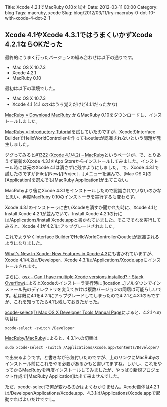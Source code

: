 Title: Xcode 4.2.1でMacRuby 0.10を試す
Date: 2012-03-11 00:00
Category: blog
Tags: macruby, xcode
Slug: blog/2012/03/11/try-macruby-0-dot-10-with-xcode-4-dot-2-1

## Xcode 4.1やXcode 4.3.1ではうまくいかずXcode 4.2.1ならOKだった
最終的にうまく行ったバージョンの組み合わせは以下の通りです。

* Mac OS X 10.7.3
* Xcode 4.2.1
* MacRuby 0.10

最初は以下の環境でした。

* Mac OS X 10.7.3
* Xcode 4.1 (4.1.xのxはうろ覚えだけど4.1.1だったかな)

[MacRuby » Download MacRuby](http://www.macruby.org/downloads.html)
からMacRuby 0.10をダウンロードし、インストールしました。

[MacRuby » Introductory Tutorial](http://www.macruby.org/documentation/tutorial.html)を試していたのですが、XcodeのInterface BuilderでHelloWorldControllerを作ってもoutletが認識されないという問題が発生しました。

ググってみると[#1322 (Xcode 4.1/4.2) – MacRuby](http://www.macruby.org/trac/ticket/1322)というページが。で、とりあえず最新のXcode 4.3.1をApp Storeからインストールしてみました。インストール時には元のXcode 4.1は消さずに残すようにしました。
で、Xcode 4.3.1で試したのですが[File]/[New]/[Project ...]メニューを選んで、[Mac OS X]の[Application]を選んでも[MacRuby Application]が出てこない。

MacRubyより後にXcode 4.3.1をインストールしたので認識されていないのかなと思い、再度MacRuby 0.10のインストーラを実行するも変わらず。

Xcode 4.3.1のインストーラに古いXcodeを消すか聞かれた時に、Xcode 4.1とInstall Xcode 4.2.1が並んでいて、Install Xcode 4.2.1の行には/Applications/Install Xcode.appと書かれていました。そこでそれを実行してみると、Xcode 4.1が4.2.1にアップグレードされました。

これでようやくInterface BuilderでHelloWorldControllerのoutletが認識されるようになりました。

[What's New In Xcode: New Features in Xcode 4.3](https://developer.apple.com/library/mac/#documentation/DeveloperTools/Conceptual/WhatsNewXcode/Articles/xcode_4_3.html)にも書かれていますが、Xcode 4.1/4.2は/Developer、Xcode 4.3.1は/Applications/Xcode.appにインストールされます。

さらに、[osx - Can I have multiple Xcode versions installed? - Stack Overflow](http://stackoverflow.com/questions/669367/can-i-have-multiple-xcode-versions-installed)によるとXcodeのインストーラ実行時に[location...]プルダウンでインストール先のディレクトリを変えておけば複数バージョンの同居は可能らしいです。私は既に4.1を4.2.1にアップグレードしてしまったので4.2.1と4.3.1のみですが、これを知ってたら4.1も残しておきたかった。

[xcode-select(1) Mac OS X Developer Tools Manual Page](https://developer.apple.com/library/mac/#documentation/Darwin/Reference/ManPages/man1/xcode-select.1.html)によると、4.2.1への切替は
```
xcode-select -switch /Developer
```
[MacRuby/MacRuby](https://github.com/MacRuby/MacRuby)によると、4.3.1への切替は
```
sudo xcode-select -switch /Applications/Xcode.app/Contents/Developer/
```
で出来るようです。と書きながら気付いたのですが、上のリンクにMacRubyのインストール前にこれをやる必要があるかもと書いてますね。しかし、これをやってからMacRubyを再度インストールしてみましたが、やっぱり新規プロジェクト作成で[MacRuby Application]は出て来ませんでした。

ただ、xcode-selectで何が変わるのかはよくわかりません。Xcode自体は4.2.1は/Developer/Applications/Xcode.app、4.3.1は/Applications/Xcode.appで起動すればよいだけですし。
